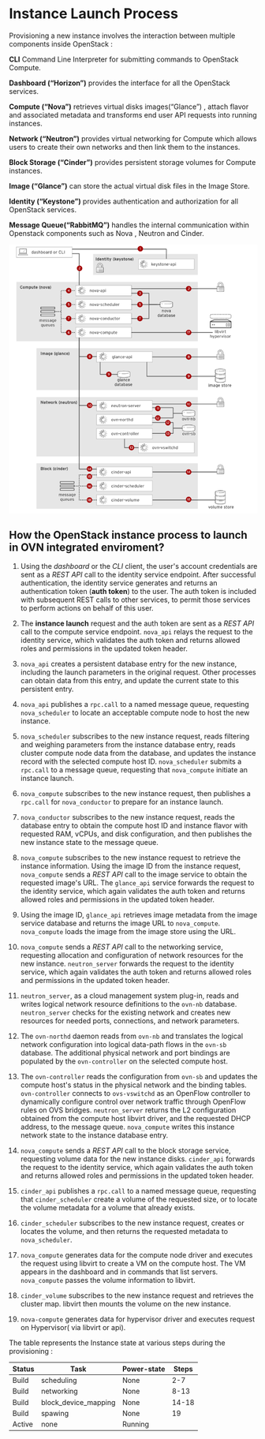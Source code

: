 # Instance Launch Process

Provisioning a new instance involves the interaction between multiple components inside OpenStack :

**CLI** Command Line Interpreter for submitting commands to OpenStack Compute.

**Dashboard (“Horizon”)** provides the interface for all the OpenStack services.

**Compute (“Nova”)** retrieves virtual disks images(“Glance”) , attach flavor and associated metadata and transforms end user API requests into running instances.

**Network (“Neutron”)** provides virtual networking for Compute which allows users to create their own networks and then link them to the instances.

**Block Storage (“Cinder”)** provides persistent storage volumes for Compute instances.

**Image (“Glance”)** can store the actual virtual disk files in the Image Store.

**Identity (“Keystone”)** provides authentication and authorization for all OpenStack services.

**Message Queue(“RabbitMQ”)** handles the internal communication within Openstack components such as Nova , Neutron and Cinder.

![instance](./images/openstack-instance-launch-process.png)

## How the OpenStack instance process to launch in OVN integrated enviroment?

1. Using the _dashboard_ or the _CLI_ client, the user's account credentials are sent as a _REST API_ call to the identity service endpoint. After successful authentication, the identity service generates and returns an authentication token (**auth token**) to the user. The auth token is included with subsequent REST calls to other services, to permit those services to perform actions on behalf of this user.

2. The **instance launch** request and the auth token are sent as a _REST API_ call to the compute service endpoint. `nova_api` relays the request to the identity service, which validates the auth token and returns allowed roles and permissions in the updated token header.

3. `nova_api` creates a persistent database entry for the new instance, including the launch parameters in the original request. Other processes can obtain data from this entry, and update the current state to this persistent entry.

4. `nova_api` publishes a `rpc.call` to a named message queue, requesting `nova_scheduler` to locate an acceptable compute node to host the new instance.

5. `nova_scheduler` subscribes to the new instance request, reads filtering and weighing parameters from the instance database entry, reads cluster compute node data from the database, and updates the instance record with the selected compute host ID. `nova_scheduler` submits a `rpc.call` to a message queue, requesting that `nova_compute` initiate an instance launch.

6. `nova_compute` subscribes to the new instance request, then publishes a `rpc.call` for `nova_conductor` to prepare for an instance launch.

7. `nova_conductor` subscribes to the new instance request, reads the database entry to obtain the compute host ID and instance flavor with requested RAM, vCPUs, and disk configuration, and then publishes the new instance state to the message queue.

8. `nova_compute` subscribes to the new instance request to retrieve the instance information. Using the image ID from the instance request, `nova_compute` sends a _REST API_ call to the image service to obtain the requested image's URL. The `glance_api` service forwards the request to the identity service, which again validates the auth token and returns allowed roles and permissions in the updated token header.

9. Using the image ID, `glance_api` retrieves image metadata from the image service database and returns the image URL to `nova_compute`. `nova_compute` loads the image from the image store using the URL.

10. `nova_compute` sends a _REST API_ call to the networking service, requesting allocation and configuration of network resources for the new instance. `neutron_server` forwards the request to the identity service, which again validates the auth token and returns allowed roles and permissions in the updated token header.

11. `neutron_server`, as a cloud management system plug-in, reads and writes logical network resource definitions to the `ovn-nb` database. `neutron_server` checks for the existing network and creates new resources for needed ports, connections, and network parameters.

12. The `ovn-northd` daemon reads from `ovn-nb` and translates the logical network configuration into logical data-path flows in the `ovn-sb` database. The additional physical network and port bindings are populated by the `ovn-controller` on the selected compute host.

13. The `ovn-controller` reads the configuration from `ovn-sb` and updates the compute host's status in the physical network and the binding tables. `ovn-controller` connects to `ovs-vswitchd` as an OpenFlow controller to dynamically configure control over network traffic through OpenFlow rules on OVS bridges. `neutron_server` returns the L2 configuration obtained from the compute host libvirt driver, and the requested DHCP address, to the message queue. `nova_compute` writes this instance network state to the instance database entry.

14. `nova_compute` sends a _REST API_ call to the block storage service, requesting volume data for the new instance disks. `cinder_api` forwards the request to the identity service, which again validates the auth token and returns allowed roles and permissions in the updated token header.

15. `cinder_api` publishes a `rpc.call` to a named message queue, requesting that `cinder_scheduler` create a volume of the requested size, or to locate the volume metadata for a volume that already exists.

16. `cinder_scheduler` subscribes to the new instance request, creates or locates the volume, and then returns the requested metadata to `nova_scheduler`.

17. `nova_compute` generates data for the compute node driver and executes the request using libvirt to create a VM on the compute host. The VM appears in the dashboard and in commands that list servers. `nova_compute` passes the volume information to libvirt.

18. `cinder_volume` subscribes to the new instance request and retrieves the cluster map. libvirt then mounts the volume on the new instance.

19. `nova-compute` generates data for hypervisor driver and executes request on Hypervisor( via libvirt or api).

The table represents the Instance state at various steps during the provisioning :

|Status|Task                |Power-state |	Steps|
|------|--------------------|------------|-------|
|Build |scheduling          |None        |2-7    |
|Build |networking          |None        |8-13   |
|Build |block_device_mapping|None        |14-18  |
|Build |spawing             |None        |19     |
|Active|none                |Running     |	     |